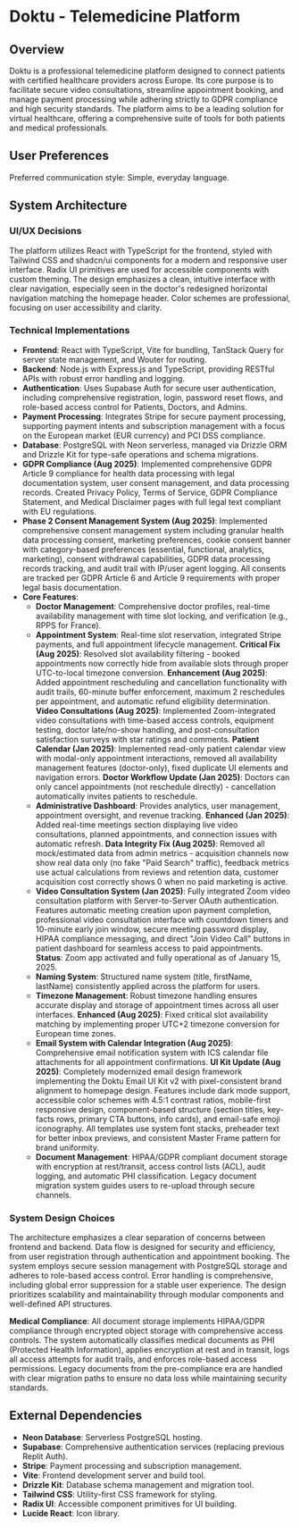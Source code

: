 # Doktu - Telemedicine Platform

## Overview
Doktu is a professional telemedicine platform designed to connect patients with certified healthcare providers across Europe. Its core purpose is to facilitate secure video consultations, streamline appointment booking, and manage payment processing while adhering strictly to GDPR compliance and high security standards. The platform aims to be a leading solution for virtual healthcare, offering a comprehensive suite of tools for both patients and medical professionals.

## User Preferences
Preferred communication style: Simple, everyday language.

## System Architecture

### UI/UX Decisions
The platform utilizes React with TypeScript for the frontend, styled with Tailwind CSS and shadcn/ui components for a modern and responsive user interface. Radix UI primitives are used for accessible components with custom theming. The design emphasizes a clean, intuitive interface with clear navigation, especially seen in the doctor's redesigned horizontal navigation matching the homepage header. Color schemes are professional, focusing on user accessibility and clarity.

### Technical Implementations
- **Frontend**: React with TypeScript, Vite for bundling, TanStack Query for server state management, and Wouter for routing.
- **Backend**: Node.js with Express.js and TypeScript, providing RESTful APIs with robust error handling and logging.
- **Authentication**: Uses Supabase Auth for secure user authentication, including comprehensive registration, login, password reset flows, and role-based access control for Patients, Doctors, and Admins.
- **Payment Processing**: Integrates Stripe for secure payment processing, supporting payment intents and subscription management with a focus on the European market (EUR currency) and PCI DSS compliance.
- **Database**: PostgreSQL with Neon serverless, managed via Drizzle ORM and Drizzle Kit for type-safe operations and schema migrations.
- **GDPR Compliance (Aug 2025)**: Implemented comprehensive GDPR Article 9 compliance for health data processing with legal documentation system, user consent management, and data processing records. Created Privacy Policy, Terms of Service, GDPR Compliance Statement, and Medical Disclaimer pages with full legal text compliant with EU regulations.
- **Phase 2 Consent Management System (Aug 2025)**: Implemented comprehensive consent management system including granular health data processing consent, marketing preferences, cookie consent banner with category-based preferences (essential, functional, analytics, marketing), consent withdrawal capabilities, GDPR data processing records tracking, and audit trail with IP/user agent logging. All consents are tracked per GDPR Article 6 and Article 9 requirements with proper legal basis documentation.
- **Core Features**:
    - **Doctor Management**: Comprehensive doctor profiles, real-time availability management with time slot locking, and verification (e.g., RPPS for France).
    - **Appointment System**: Real-time slot reservation, integrated Stripe payments, and full appointment lifecycle management. **Critical Fix (Aug 2025)**: Resolved slot availability filtering - booked appointments now correctly hide from available slots through proper UTC-to-local timezone conversion. **Enhancement (Aug 2025)**: Added appointment rescheduling and cancellation functionality with audit trails, 60-minute buffer enforcement, maximum 2 reschedules per appointment, and automatic refund eligibility determination. **Video Consultations (Aug 2025)**: Implemented Zoom-integrated video consultations with time-based access controls, equipment testing, doctor late/no-show handling, and post-consultation satisfaction surveys with star ratings and comments. **Patient Calendar (Jan 2025)**: Implemented read-only patient calendar view with modal-only appointment interactions, removed all availability management features (doctor-only), fixed duplicate UI elements and navigation errors. **Doctor Workflow Update (Jan 2025)**: Doctors can only cancel appointments (not reschedule directly) - cancellation automatically invites patients to reschedule.
    - **Administrative Dashboard**: Provides analytics, user management, appointment oversight, and revenue tracking. **Enhanced (Jan 2025)**: Added real-time meetings section displaying live video consultations, planned appointments, and connection issues with automatic refresh. **Data Integrity Fix (Aug 2025)**: Removed all mock/estimated data from admin metrics - acquisition channels now show real data only (no fake "Paid Search" traffic), feedback metrics use actual calculations from reviews and retention data, customer acquisition cost correctly shows 0 when no paid marketing is active.
    - **Video Consultation System (Jan 2025)**: Fully integrated Zoom video consultation platform with Server-to-Server OAuth authentication. Features automatic meeting creation upon payment completion, professional video consultation interface with countdown timers and 10-minute early join window, secure meeting password display, HIPAA compliance messaging, and direct "Join Video Call" buttons in patient dashboard for seamless access to paid appointments. **Status**: Zoom app activated and fully operational as of January 15, 2025.
    - **Naming System**: Structured name system (title, firstName, lastName) consistently applied across the platform for users.
    - **Timezone Management**: Robust timezone handling ensures accurate display and storage of appointment times across all user interfaces. **Enhanced (Aug 2025)**: Fixed critical slot availability matching by implementing proper UTC+2 timezone conversion for European time zones.
    - **Email System with Calendar Integration (Aug 2025)**: Comprehensive email notification system with ICS calendar file attachments for all appointment confirmations. **UI Kit Update (Aug 2025)**: Completely modernized email design framework implementing the Doktu Email UI Kit v2 with pixel-consistent brand alignment to homepage design. Features include dark mode support, accessible color schemes with 4.5:1 contrast ratios, mobile-first responsive design, component-based structure (section titles, key-facts rows, primary CTA buttons, info cards), and email-safe emoji iconography. All templates use system font stacks, preheader text for better inbox previews, and consistent Master Frame pattern for brand uniformity.
    - **Document Management**: HIPAA/GDPR compliant document storage with encryption at rest/transit, access control lists (ACL), audit logging, and automatic PHI classification. Legacy document migration system guides users to re-upload through secure channels.

### System Design Choices
The architecture emphasizes a clear separation of concerns between frontend and backend. Data flow is designed for security and efficiency, from user registration through authentication and appointment booking. The system employs secure session management with PostgreSQL storage and adheres to role-based access control. Error handling is comprehensive, including global error suppression for a stable user experience. The design prioritizes scalability and maintainability through modular components and well-defined API structures.

**Medical Compliance**: All document storage implements HIPAA/GDPR compliance through encrypted object storage with comprehensive access controls. The system automatically classifies medical documents as PHI (Protected Health Information), applies encryption at rest and in transit, logs all access attempts for audit trails, and enforces role-based access permissions. Legacy documents from the pre-compliance era are handled with clear migration paths to ensure no data loss while maintaining security standards.

## External Dependencies

- **Neon Database**: Serverless PostgreSQL hosting.
- **Supabase**: Comprehensive authentication services (replacing previous Replit Auth).
- **Stripe**: Payment processing and subscription management.
- **Vite**: Frontend development server and build tool.
- **Drizzle Kit**: Database schema management and migration tool.
- **Tailwind CSS**: Utility-first CSS framework for styling.
- **Radix UI**: Accessible component primitives for UI building.
- **Lucide React**: Icon library.
```